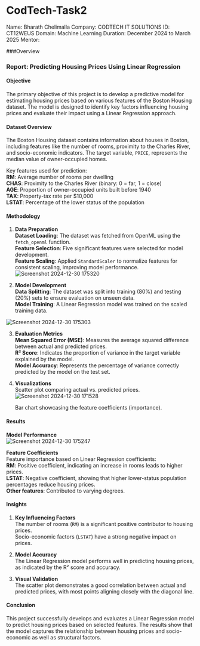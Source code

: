 # CodTech-Task2
Name: Bharath Chelimalla
Company: CODTECH IT SOLUTIONS
ID: CT12WEUS
Domain: Machine Learning
Duration: December 2024 to March 2025
Mentor: 

###Overview
### Report: Predicting Housing Prices Using Linear Regression  

#### **Objective**  
The primary objective of this project is to develop a predictive model for estimating housing prices based on various features of the Boston Housing dataset. The model is designed to identify key factors influencing housing prices and evaluate their impact using a Linear Regression approach.

#### **Dataset Overview**  
The Boston Housing dataset contains information about houses in Boston, including features like the number of rooms, proximity to the Charles River, and socio-economic indicators. The target variable, `PRICE`, represents the median value of owner-occupied homes.  

Key features used for prediction:  
 **RM**: Average number of rooms per dwelling  
 **CHAS**: Proximity to the Charles River (binary: 0 = far, 1 = close)  
 **AGE**: Proportion of owner-occupied units built before 1940  
 **TAX**: Property-tax rate per $10,000  
 **LSTAT**: Percentage of the lower status of the population  
 
#### **Methodology**  
1. **Data Preparation**  
    **Dataset Loading**: The dataset was fetched from OpenML using the `fetch_openml` function.  
    **Feature Selection**: Five significant features were selected for model development.  
    **Feature Scaling**: Applied `StandardScaler` to normalize features for consistent scaling, improving model performance.
![Screenshot 2024-12-30 175320](https://github.com/user-attachments/assets/a9d4cd72-87f3-4470-bfc3-3e9cd9d4508d)


2. **Model Development**  
    **Data Splitting**: The dataset was split into training (80%) and testing (20%) sets to ensure evaluation on unseen data.  
    **Model Training**: A Linear Regression model was trained on the scaled training data.

![Screenshot 2024-12-30 175303](https://github.com/user-attachments/assets/5acfe54c-4272-4b2d-9295-3609910b9d58)


3. **Evaluation Metrics**  
    **Mean Squared Error (MSE)**: Measures the average squared difference between actual and predicted prices.  
    **R² Score**: Indicates the proportion of variance in the target variable explained by the model.  
    **Model Accuracy**: Represents the percentage of variance correctly predicted by the model on the test set.  

4. **Visualizations**  
    Scatter plot comparing actual vs. predicted prices.
   ![Screenshot 2024-12-30 171528](https://github.com/user-attachments/assets/38d1b58c-73a9-4c57-9054-238e6965b30a)

    Bar chart showcasing the feature coefficients (importance).
    
#### **Results**  
 **Model Performance**  
   ![Screenshot 2024-12-30 175247](https://github.com/user-attachments/assets/66de276b-8156-4349-bf67-0eb22367bfbd)

 **Feature Coefficients**  
  Feature importance based on Linear Regression coefficients:  
   **RM**: Positive coefficient, indicating an increase in rooms leads to higher prices.  
   **LSTAT**: Negative coefficient, showing that higher lower-status population percentages reduce housing prices.  
   **Other features**: Contributed to varying degrees.

#### **Insights**  
1. **Key Influencing Factors**  
    The number of rooms (`RM`) is a significant positive contributor to housing prices.  
    Socio-economic factors (`LSTAT`) have a strong negative impact on prices.  

2. **Model Accuracy**  
    The Linear Regression model performs well in predicting housing prices, as indicated by the R² score and accuracy.  

3. **Visual Validation**  
    The scatter plot demonstrates a good correlation between actual and predicted prices, with most points aligning closely with the diagonal line.  

#### **Conclusion**  
This project successfully develops and evaluates a Linear Regression model to predict housing prices based on selected features. The results show that the model captures the relationship between housing prices and socio-economic as well as structural factors.  
